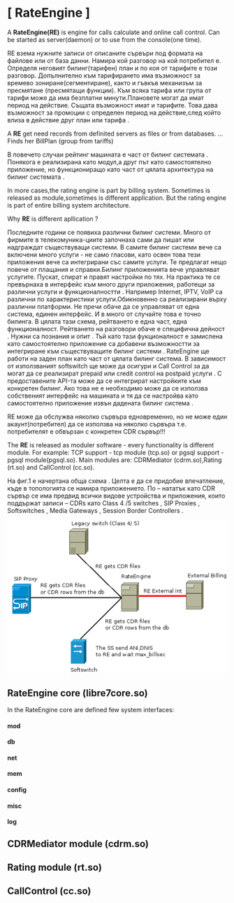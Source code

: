 # [ RateEngine ]

A **RateEngine(RE)** is engine for calls calculate and online call control.
Can be started as server(daemon) or to use from the console(one time).


RE взема нужните записи от описаните сървъри под формата на файлове или от база данни. Намира кой разговор на кой потребител е. 
Определя неговият билинг(тарифен) план и по коя от тарифите е този разговор. 
Допълнително към тарифирането има възможност за времево зониране(сегментиране),
както и гъвкъв механизъм за пресмятане (пресмятащи функции). 
Към всяка тарифа или група от тарифи може да има безплатни минути.Плановете могат да имат период на действие. 
Същата възможност имат и тарифите. 
Това дава възможност за промоции с определен период на действие,след който влиза в действие друг план или тарифа .

A **RE** get need records from definited servers as files or from databases.
... Finds her BillPlan (group from tariffs)


  В повечето случаи  рейтинг машината е част от билинг системата . Понякога е реализирана като модул,а друг път като самостоятелно приложение, но функциониращо като част от цялата архитектура на билинг системата .

 In more cases,the rating engine is part by billing system.
Sometimes is released as module,sometimes is different application.
But the rating engine is part of entire billing system architecture.
 

 Why **RE** is different apllication ?

 Последните години се появиха различни билинг системи. Много от фирмите в телекомуника-циите започнаха сами да пишат или надграждат съществуващи системи. В самите билинг системи вече са включени много услуги - не само гласови, като освен това тези приложения вече са интегрирани със самите услуги. Те предлагат нещо повече от плащания и справки.Билинг приложенията вече управляват услугите. Пускат, спират и правят настройки по тях. На практика те се превърнаха в интерфейс към много други приложения, работещи за различни услуги и функционалностти . Например Internet, IPTV, VoIP са различни по характеристики услуги.Обикновенно са реализирани върху различни платформи. Не пречи обаче да се управляват от една система, единен интерфейс. И в много от случайте  това е точно билинга. В цялата тази схема, рейтването е една част, една функционалност. Рейтването на разговори обаче е специфична дейност . Нужни са познания и опит . Тъй като тази фукционалност е замислена като самостоятелно приложение са добавени възможностти за интегриране към съществуващите билинг системи . RateEngine ще работи на заден план като част от цялата билинг система. В зависимост от използваният softswitch ще може да осигури и Call Control за да могат да се реализират prepaid  или credit control на postpaid услуги . С предоставените API-та може да  се интегрират настройките към конкретен билинг. Ако това не е необходимо може да се използва собственият интерфейс на машината и тя да се настройва като самостоятелно приложение  извън дадената билинг система .

   RE може да обслужва няколко сървъра едновременно, но не може един акаунт(потребител) да се използва на няколко сървъра т.е. потребителят е обвързан с конкретен CDR сървър!!!

The **RE** is released as moduler software - every functionality is different module.
For example: TCP support - tcp module (tcp.so) or pgsql support - pgsql module(pgsql.so). 
Main modules are: CDRMediator (cdrm.so),Rating (rt.so) and CallControl (cc.so).


  На фиг.1 е начертана обща схема . Целта е да се придобие впечатление, къде в топологията се намира приложението. По – нататък като CDR сървър се има предвид всички видове устройства и приложения, които поддържат записи – CDRs  като  Class 4 /5 switches , SIP Proxies , Softswitches , Media Gateways , Session Border Controllers  .


![](RateEngine_v2.png)


## RateEngine core (libre7core.so)

In the RateEngine core are defined few system interfaces:

#### **mod**

#### **db**

#### **net**

#### **mem**

#### **config**

#### **misc**

#### **log**


## CDRMediator module (cdrm.so)

## Rating module (rt.so)

## CallControl (cc.so)


